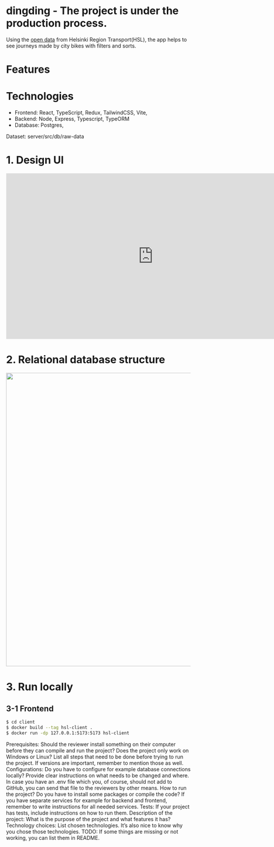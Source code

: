 # dingding - The project is under the production process.

Using the [open data](https://www.hsl.fi/en/hsl/open-data) from Helsinki Region Transport(HSL), the app helps to see journeys made by city bikes with filters and sorts.

# Features

# Technologies

- Frontend: React, TypeScript, Redux, TailwindCSS, Vite,
- Backend: Node, Express, Typescript, TypeORM
- Database: Postgres,

Dataset: server/src/db/raw-data

# 1. Design UI

<iframe style="border: 1px solid rgba(0, 0, 0, 0.1);" width="800" height="450" src="https://www.figma.com/embed?embed_host=share&url=https%3A%2F%2Fwww.figma.com%2Ffile%2FcGs80txWEyb9LjOrglHZXC%2FConvertify-Sketch%252FAdobe%252FGoogle-(Community)%3Fnode-id%3D1%253A2%26t%3DHXk12AmQMAAq5Ud3-1" allowfullscreen></iframe>

# 2. Relational database structure

<p align="center">
  <img width="800px" height="auto" src="./public/assets/data_diagram.jpg">
</p>

# 3. Run locally

## 3-1 Frontend

```sh
$ cd client
$ docker build --tag hsl-client .
$ docker run -dp 127.0.0.1:5173:5173 hsl-client
```

<!-- Things to Add according to Solita Blog -->

Prerequisites: Should the reviewer install something on their computer before they can compile and run the project? Does the project only work on Windows or Linux? List all steps that need to be done before trying to run the project. If versions are important, remember to mention those as well.
Configurations: Do you have to configure for example database connections locally? Provide clear instructions on what needs to be changed and where. In case you have an .env file which you, of course, should not add to GitHub, you can send that file to the reviewers by other means.
How to run the project? Do you have to install some packages or compile the code? If you have separate services for example for backend and frontend, remember to write instructions for all needed services.
Tests: If your project has tests, include instructions on how to run them.
Description of the project: What is the purpose of the project and what features it has?
Technology choices: List chosen technologies. It’s also nice to know why you chose those technologies.
TODO: If some things are missing or not working, you can list them in README.
